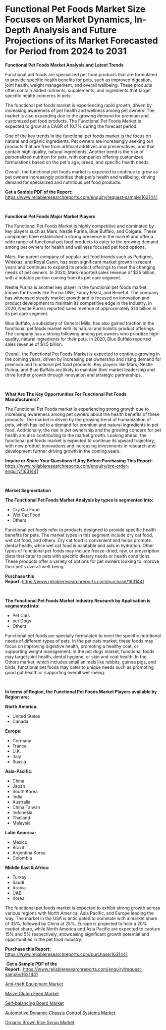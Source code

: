 <p><h1>Functional Pet Foods Market Size Focuses on Market Dynamics, In-Depth Analysis and Future Projections of its Market Forecasted for Period from 2024 to 2031</h1></p><p><strong>Functional Pet Foods Market Analysis and Latest Trends</strong></p>
<p><p>Functional pet foods are specialized pet food products that are formulated to provide specific health benefits for pets, such as improved digestion, joint health, weight management, and overall wellbeing. These products often contain added nutrients, supplements, and ingredients that target specific health concerns in pets.</p><p>The functional pet foods market is experiencing rapid growth, driven by increasing awareness of pet health and wellness among pet owners. The market is also expanding due to the growing demand for premium and customized pet food products. The Functional Pet Foods Market is expected to grow at a CAGR of 10.7% during the forecast period.</p><p>One of the key trends in the functional pet foods market is the focus on natural and organic ingredients. Pet owners are increasingly seeking out products that are free from artificial additives and preservatives, and that contain high-quality, natural ingredients. Another trend is the rise of personalized nutrition for pets, with companies offering customized formulations based on the pet's age, breed, and specific health needs.</p><p>Overall, the functional pet foods market is expected to continue to grow as pet owners increasingly prioritize their pet's health and wellbeing, driving demand for specialized and nutritious pet food products.</p></p>
<p><strong>Get a Sample PDF of the Report:&nbsp;</strong> <a href="https://www.reliableresearchreports.com/enquiry/request-sample/1631441">https://www.reliableresearchreports.com/enquiry/request-sample/1631441</a></p>
<p>&nbsp;</p>
<p><strong>Functional Pet Foods Major Market Players</strong></p>
<p><p>The Functional Pet Foods Market is highly competitive and dominated by key players such as Mars, Nestle Purina, Blue Buffalo, and Colgate. These companies have established a strong presence in the market and offer a wide range of functional pet food products to cater to the growing demand among pet owners for health and wellness focused pet food options.</p><p>Mars, the parent company of popular pet food brands such as Pedigree, Whiskas, and Royal Canin, has seen significant market growth in recent years and continues to expand its product offerings to meet the changing needs of pet owners. In 2020, Mars reported sales revenue of $35 billion, with a notable portion coming from its pet care segment.</p><p>Nestle Purina is another key player in the functional pet foods market, known for brands like Purina ONE, Fancy Feast, and Beneful. The company has witnessed steady market growth and is focused on innovation and product development to maintain its competitive edge in the industry. In 2020, Nestle Purina reported sales revenue of approximately $14 billion in its pet care segment.</p><p>Blue Buffalo, a subsidiary of General Mills, has also gained traction in the functional pet foods market with its natural and holistic product offerings. The company has a strong following among pet owners who prioritize high-quality, natural ingredients for their pets. In 2020, Blue Buffalo reported sales revenue of $1.5 billion.</p><p>Overall, the Functional Pet Foods Market is expected to continue growing in the coming years, driven by increasing pet ownership and rising demand for premium and functional pet food products. Key players like Mars, Nestle Purina, and Blue Buffalo are likely to maintain their market leadership and drive further growth through innovation and strategic partnerships.</p></p>
<p>&nbsp;</p>
<p><strong>What Are The Key Opportunities For Functional Pet Foods Manufacturers?</strong></p>
<p><p>The Functional Pet Foods market is experiencing strong growth due to increasing awareness among pet owners about the health benefits of these products. The market is driven by the growing trend of humanization of pets, which has led to a demand for premium and natural ingredients in pet food. Additionally, the rise in pet ownership and the growing concern for pet health are also contributing to the market growth. Looking ahead, the functional pet foods market is expected to continue its upward trajectory, with new product innovations and increasing investments in research and development further driving growth in the coming years.</p></p>
<p><strong>Inquire or Share Your Questions If Any Before Purchasing This Report:</strong> <a href="https://www.reliableresearchreports.com/enquiry/pre-order-enquiry/1631441">https://www.reliableresearchreports.com/enquiry/pre-order-enquiry/1631441</a></p>
<p>&nbsp;</p>
<p><strong>Market Segmentation</strong></p>
<p><strong>The Functional Pet Foods Market Analysis by types is segmented into:</strong></p>
<p><ul><li>Dry Cat Food</li><li>Wet Cat Food</li><li>Others</li></ul></p>
<p><p>Functional pet foods refer to products designed to provide specific health benefits for pets. The market types in this segment include dry cat food, wet cat food, and others. Dry cat food is convenient and helps promote dental health, while wet cat food is palatable and aids in hydration. Other types of functional pet foods may include freeze-dried, raw, or prescription diets that cater to pets with specific dietary needs or health conditions. These products offer a variety of options for pet owners looking to improve their pet's overall well-being.</p></p>
<p><strong>Purchase this Report:&nbsp;</strong><a href="https://www.reliableresearchreports.com/purchase/1631441">https://www.reliableresearchreports.com/purchase/1631441</a></p>
<p>&nbsp;</p>
<p><strong>The Functional Pet Foods Market Industry Research by Application is segmented into:</strong></p>
<p><ul><li>Pet Cats</li><li>pet Dogs</li><li>Others</li></ul></p>
<p><p>Functional pet foods are specially formulated to meet the specific nutritional needs of different types of pets. In the pet cats market, these foods may focus on improving digestive health, promoting a healthy coat, or supporting weight management. In the pet dogs market, functional foods may target joint health, dental hygiene, or skin and coat health. In the Others market, which includes small animals like rabbits, guinea pigs, and birds, functional pet foods may cater to unique needs such as promoting good gut health or supporting overall well-being.</p></p>
<p>&nbsp;</p>
<p><strong>In terms of Region, the Functional Pet Foods Market Players available by Region are:</strong></p>
<p>
    <p> <strong> North America: </strong>
        <ul>
            <li>United States</li>
            <li>Canada</li>
        </ul>
        </p> 
    <p> <strong> Europe: </strong>
        <ul>
            <li>Germany</li>
            <li>France</li>
            <li>U.K.</li>
            <li>Italy</li>
            <li>Russia</li>
        </ul>
        </p> 
    <p> <strong> Asia-Pacific: </strong>
        <ul>
            <li>China</li>
            <li>Japan</li>
            <li>South Korea</li>
            <li>India</li>
            <li>Australia</li>
            <li>China Taiwan</li>
            <li>Indonesia</li>
            <li>Thailand</li>
            <li>Malaysia</li>
        </ul>
        </p> 
    <p> <strong> Latin America: </strong>
        <ul>
            <li>Mexico</li>
            <li>Brazil</li>
            <li>Argentina Korea</li>
            <li>Colombia</li>
        </ul>
        </p> 
    <p> <strong> Middle East & Africa: </strong>
        <ul>
            <li>Turkey</li>
            <li>Saudi</li>
            <li>Arabia</li>
            <li>UAE</li>
            <li>Korea</li>
        </ul>
    </p>
    </p>
<p><p>The functional pet foods market is expected to exhibit strong growth across various regions with North America, Asia Pacific, and Europe leading the way. The market in the USA is anticipated to dominate with a market share of 35%, followed by China at 25%. Europe is projected to hold a 20% market share, while North America and Asia Pacific are expected to capture 15% and 5% respectively, showcasing significant growth potential and opportunities in the pet food industry.</p></p>
<p><strong>Purchase this Report: </strong><a href="https://www.reliableresearchreports.com/purchase/1631441">https://www.reliableresearchreports.com/purchase/1631441</a></p>
<p>&nbsp;<strong>Get a Sample PDF of the Report:&nbsp;&nbsp;</strong><a href="https://www.reliableresearchreports.com/enquiry/request-sample/1631441">https://www.reliableresearchreports.com/enquiry/request-sample/1631441</a></p>
<p><strong></strong></p>
<p><p><a href="https://boundless-drawbridge-702.notion.site/Anti-theft-Equipment-Market-Analysis-Examines-its-Scope-on-Growth-Opportunities-and-Forecasted-Tren-5c717c86c84c4d838c4735117e249fda">Anti-theft Equipment Market</a></p><p><a href="https://view.publitas.com/reportprime-1/maize-gluten-feed-market-size-growing-and-forecasted-for-period-from-2024-2031-and-provides-complete-market-analysis-of-this-market/">Maize Gluten Feed Market</a></p><p><a href="https://github.com/moyahfrancoestellec51j635wcx/Market-Research-Report-List-1/blob/main/self-balancing-board-market.md">Self-balancing Board Market</a></p><p><a href="https://natural-crush-b99.notion.site/Automotive-Dynamic-Chassis-Control-Systems-Market-Size-and-Examines-its-Market-Scope-with-a-Primar-e27f9d3166174060bcfcdee5abe73797">Automotive Dynamic Chassis Control Systems Market</a></p><p><a href="https://view.publitas.com/reportprime-1/organic-brown-rice-syrup-market-research-report-provides-thorough-industry-overview-which-offers-an-in-depth-analysis-of-product-trends-and-new-market-divisions/">Organic Brown Rice Syrup Market</a></p></p>